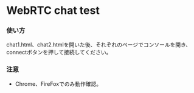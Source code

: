 #   WebRTC chat test

### 使い方
chat1.html、chat2.htmlを開いた後、それぞれのページでコンソールを開き、connectボタンを押して接続してください。

### 注意
- Chrome、FireFoxでのみ動作確認。

